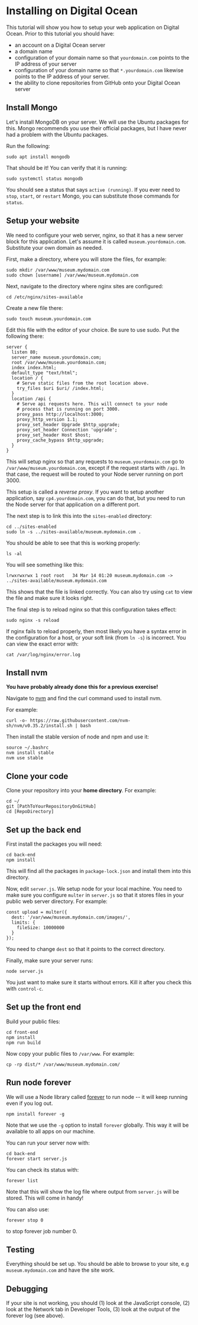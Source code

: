# Installing on Digital Ocean

This tutorial will show you how to setup your web application on Digital Ocean.
Prior to this tutorial you should have:

- an account on a Digital Ocean server
- a domain name
- configuration of your domain name so that `yourdomain.com` points to the IP address of your server
- configuration of your domain name so that `*.yourdomain.com` likewise points to the IP address of your server.
- the ability to clone repositories from GitHub onto your Digital Ocean server

## Install Mongo

Let's install MongoDB on your server. We will use the Ubuntu packages for this.
Mongo recommends you use their official packages, but I have never had a problem
with the Ubuntu packages.

Run the following:

```
sudo apt install mongodb
```

That should be it! You can verify that it is running:

```
sudo systemctl status mongodb
```

You should see a status that says `active (running)`. If you ever need to
`stop`, `start`, or `restart` Mongo, you can substitute those commands for
`status`.

## Setup your website

We need to configure your web server, nginx, so that it has a new server block
for this application. Let's assume it is called `museum.yourdomain.com`.
Substitute your own domain as needed.

First, make a directory, where you will store the files, for example:

```
sudo mkdir /var/www/museum.mydomain.com
sudo chown [username] /var/www/museum.mydomain.com
```

Next, navigate to the directory where nginx sites are configured:

```
cd /etc/nginx/sites-available
```

Create a new file there:

```
sudo touch museum.yourdomain.com
```

Edit this file with the editor of your choice. Be sure to use sudo. Put the
following there:

```
server {
  listen 80;
  server_name museum.yourdomain.com;
  root /var/www/museum.yourdomain.com;
  index index.html;
  default_type "text/html";
  location / {
    # Serve static files from the root location above.
    try_files $uri $uri/ /index.html;
  }
  location /api {
    # Serve api requests here. This will connect to your node
    # process that is running on port 3000.
    proxy_pass http://localhost:3000;
    proxy_http_version 1.1;
    proxy_set_header Upgrade $http_upgrade;
    proxy_set_header Connection 'upgrade';
    proxy_set_header Host $host;
    proxy_cache_bypass $http_upgrade;
  }
}
```

This will setup nginx so that any requests to `museum.yourdomain.com` go to
`/var/www/museum.yourdomain.com`, except if the request starts with `/api`. In
that case, the request will be routed to your Node server running on port 3000.

This setup is called a _reverse proxy_. If you want to setup another
application, say `cp4.yourdomain.com`, you can do that, but you need to run the
Node server for that application on a different port.

The next step is to link this into the `sites-enabled` directory:

```
cd ../sites-enabled
sudo ln -s ../sites-available/museum.mydomain.com .
```

You should be able to see that this is working properly:

```
ls -al
```

You will see something like this:

```
lrwxrwxrwx 1 root root   34 Mar 14 01:20 museum.mydomain.com -> ../sites-available/museum.mydomain.com
```

This shows that the file is linked correctly. You can also try using `cat` to
view the file and make sure it looks right.

The final step is to reload nginx so that this configuration takes effect:

```
sudo nginx -s reload
```

If nginx fails to reload properly, then most likely you have a syntax error in
the configuration for a host, or your soft link (from `ln -s`) is incorrect. You
can view the exact error with:

```
cat /var/log/nginx/error.log
```

## Install nvm

**You have probably already done this for a previous exercise!**

Navigate to [nvm](https://github.com/creationix/nvm) and find the curl command used to install nvm.

For example:

```
curl -o- https://raw.githubusercontent.com/nvm-sh/nvm/v0.35.2/install.sh | bash
```

Then install the stable version of node and npm and use it:

```
source ~/.bashrc
nvm install stable
nvm use stable
```

## Clone your code

Clone your repository into your **home directory**. For example:

```
cd ~/
git [PathToYourRepositoryOnGitHub]
cd [RepoDirectory]
```

## Set up the back end

First install the packages you will need:

```
cd back-end
npm install
```

This will find all the packages in `package-lock.json` and install them into
this directory.

Now, edit `server.js`. We setup node for your local machine. You need to make sure you configure
`multer` in `server.js` so that it stores files in your public web server directory. For example:

```
const upload = multer({
  dest: '/var/www/museum.mydomain.com/images/',
  limits: {
    fileSize: 10000000
  }
});
```

You need to change `dest` so that it points to the correct directory.


Finally, make sure your server runs:

```
node server.js
```

You just want to make sure it starts without errors. Kill it after you check
this with `control-c`.

## Set up the front end

Build your public files:

```
cd front-end
npm install
npm run build
```

Now copy your public files to `/var/www`. For example:

```
cp -rp dist/* /var/www/museum.mydomain.com/
```

## Run node forever

We will use a Node library called
[forever](https://github.com/foreverjs/forever) to run node -- it will keep
running even if you log out.

```
npm install forever -g
```

Note that we use the `-g` option to install `forever` globally. This way it will
be available to all apps on our machine.

You can run your server now with:

```
cd back-end
forever start server.js
```

You can check its status with:

```
forever list
```

Note that this will show the log file where output from `server.js` will be
stored. This will come in handy!

You can also use:

```
forever stop 0
```

to stop forever job number 0.

## Testing

Everything should be set up. You should be able to browse to your site, e.g
`museum.mydomain.com` and have the site work.

## Debugging

If your site is not working, you should (1) look at the JavaScript console, (2)
look at the Network tab in Developer Tools, (3) look at the output of the
forever log (see above).
